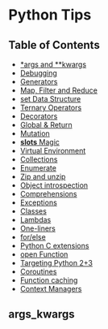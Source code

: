 # Python Tips


Table of Contents
-----------------

* [*args and **kwargs](#args_kwargs)
* [Debugging](#debugging)
* [Generators](#generators)
* [Map, Filter and Reduce](#map_filter_reduce)
* [set Data Structure](#set)
* [Ternary Operators](#ternary)
* [Decorators](#decorators)
* [Global & Return](#global_return)
* [Mutation](#mutation)
* [__slots__ Magic](#slots)
* [Virtual Environment](#virtual_environment)
* [Collections](#collections)
* [Enumerate](#enumerate)
* [Zip and unzip](#zip_unzip)
* [Object introspection](#object_instrospection)
* [Comprehensions](#comprehensions)
* [Exceptions](#exceptions)
* [Classes](#classes)
* [Lambdas](#lambdas)
* [One-liners](#one_liners)
* [for/else](#for_else)
* [Python C extensions](#python_c_extensions)
* [open Function](#open_function)
* [Targeting Python 2+3](#targeting_python_2_3)
* [Coroutines](#coroutines)
* [Function caching](#function_caching)
* [Context Managers](#context_managers)


args_kwargs
-----------
```

```
